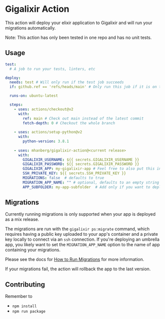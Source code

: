 # Gigalixir Action

This action will deploy your elixir application to Gigalixir and will run your migrations automatically.

Note: This action has only been tested in one repo and has no unit tests.

## Usage

```yaml
test: 
  # A job to run your tests, linters, etc

deploy:
  needs: test # Will only run if the test job succeeds
  if: github.ref == 'refs/heads/main' # Only run this job if it is on the main branch

  runs-on: ubuntu-latest

  steps:
    - uses: actions/checkout@v2
      with:
        ref: main # Check out main instead of the latest commit
        fetch-depth: 0 # Checkout the whole branch
        
    - uses: actions/setup-python@v2
      with:
        python-version: 3.8.1
        
    - uses: mhanberg/gigalixir-action@<current release>
      with:
        GIGALIXIR_USERNAME: ${{ secrets.GIGALIXIR_USERNAME }}
        GIGALIXIR_PASSWORD: ${{ secrets.GIGALIXIR_PASSWORD }}
        GIGALIXIR_APP: my-gigalixir-app # Feel free to also put this in your secrets
        SSH_PRIVATE_KEY: ${{ secrets.SSH_PRIVATE_KEY }}
        MIGRATIONS: false  # defaults to true
        MIGRATION_APP_NAME: "" # optional, defaults to an empty string
        APP_SUBFOLDER: my-app-subfolder  # Add only if you want to deploy an app that is not at the root of your repository
```

## Migrations

Currently running migrations is only supported when your app is deployed as a mix release.

The migrations are run with the `gigalixir ps:migrate` command, which requires having a public key uploaded to your app's container and a private key locally to connect via an `ssh` connection.
If you're deploying an umbrella app, you likely want to set the `MIGRATION_APP_NAME` option to the name of app containing your migrations.

Please see the docs for [How to Run Migrations](https://gigalixir.readthedocs.io/en/latest/main.html#migrations) for more information.

If your migrations fail, the action will rollback the app to the last version.

## Contributing

Remember to 

- `npm install`
- `npm run package`

